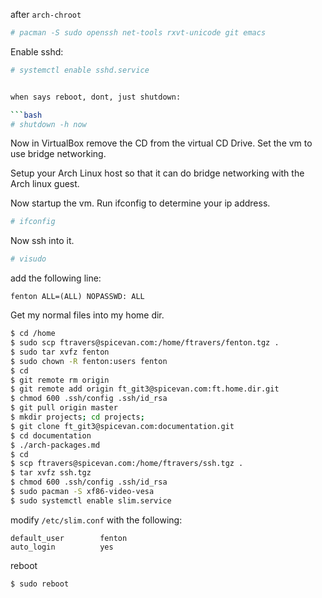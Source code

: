 after `arch-chroot`

```bash
# pacman -S sudo openssh net-tools rxvt-unicode git emacs
```

Enable sshd:

```bash
# systemctl enable sshd.service


when says reboot, dont, just shutdown: 

```bash
# shutdown -h now
```

Now in VirtualBox remove the CD from the virtual CD Drive.  Set the vm
to use bridge networking.

Setup your Arch Linux host so that it can do bridge networking with
the Arch linux guest.

Now startup the vm.  Run ifconfig to determine your ip address.

```bash
# ifconfig
```

Now ssh into it.

```bash
# visudo
```

add the following line:

```
fenton ALL=(ALL) NOPASSWD: ALL
```

Get my normal files into my home dir.

```bash
$ cd /home
$ sudo scp ftravers@spicevan.com:/home/ftravers/fenton.tgz .
$ sudo tar xvfz fenton
$ sudo chown -R fenton:users fenton
$ cd
$ git remote rm origin
$ git remote add origin ft_git3@spicevan.com:ft.home.dir.git
$ chmod 600 .ssh/config .ssh/id_rsa
$ git pull origin master
$ mkdir projects; cd projects;
$ git clone ft_git3@spicevan.com:documentation.git
$ cd documentation
$ ./arch-packages.md 
$ cd
$ scp ftravers@spicevan.com:/home/ftravers/ssh.tgz .
$ tar xvfz ssh.tgz
$ chmod 600 .ssh/config .ssh/id_rsa
$ sudo pacman -S xf86-video-vesa
$ sudo systemctl enable slim.service
```

modify `/etc/slim.conf` with the following:

```
default_user        fenton
auto_login          yes
```

reboot

```bash
$ sudo reboot
```
